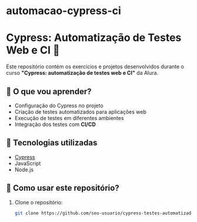 # automacao-cypress-ci
# Cypress: Automatização de Testes Web e CI 🚀

Este repositório contém os exercícios e projetos desenvolvidos durante o curso **"Cypress: automatização de testes web e CI"** da Alura.

## 📌 O que vou aprender?
- Configuração do Cypress no projeto
- Criação de testes automatizados para aplicações web
- Execução de testes em diferentes ambientes
- Integração dos testes com **CI/CD**

## 🔧 Tecnologias utilizadas
- [Cypress](https://www.cypress.io/)
- JavaScript
- Node.js

## 📂 Como usar este repositório?
1. Clone o repositório:  
   ```bash
   git clone https://github.com/seu-usuario/cypress-testes-automatizados.git
